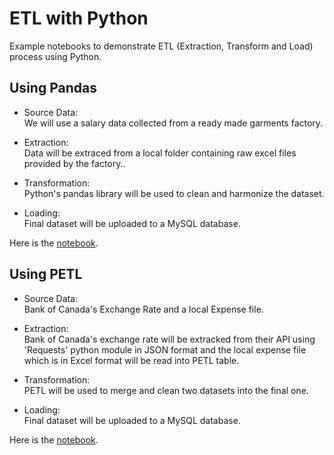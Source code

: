 # ETL with Python
Example notebooks to demonstrate ETL (Extraction, Transform and Load) process using Python.
</br>
## Using Pandas

* Source Data:<br>
We will use a salary data collected from a ready made garments factory.

* Extraction:<br>
Data will be extraced from a local folder containing raw excel files provided by the factory..

* Transformation:<br>
Python's pandas library will be used to clean and harmonize the dataset.

* Loading:<br>
Final dataset will be uploaded to a MySQL database.

Here is the 
[notebook](/ETL_using_Pandas.ipynb).


## Using PETL

* Source Data:<br>
Bank of Canada's Exchange Rate and a local Expense file.

* Extraction:<br>
Bank of Canada's exchange rate will be extracked from their API using 'Requests' python module in JSON format and the local expense file which is in Excel format will be read into PETL table.

* Transformation:<br>
PETL will be used to merge and clean two datasets into the final one.

* Loading:<br>
Final dataset will be uploaded to a MySQL database.

Here is the
[notebook](/ETL_using_PETL.ipynb).
